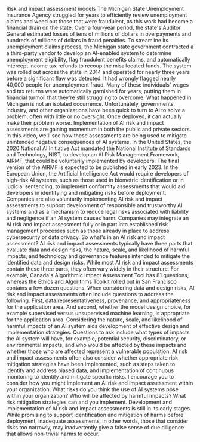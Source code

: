 Risk and impact assessment models
The Michigan State Unemployment Insurance Agency struggled for years to efficiently review unemployment claims and weed out those that were fraudulent, as this work had become a financial drain on the state. Over a four-year period, the state's Auditor General estimated losses of tens of millions of dollars in overpayments and hundreds of millions of dollars in fraud penalties. To streamline its unemployment claims process, the Michigan state government contracted a a third-party vendor to develop an AI-enabled system to determine unemployment eligibility, flag fraudulent benefits claims, and automatically intercept income tax refunds to recoup the misallocated funds. The system was rolled out across the state in 2014 and operated for nearly three years before a significant flaw was detected. It had wrongly flagged nearly 40,000 people for unemployment fraud. Many of these individuals' wages and tax returns were automatically garnished for years, putting them in financial turmoil that they're still struggling to overcome. What happened in Michigan is not an isolated occurrence. Unfortunately, governments, industry, and other organizations have been quick to turn to AI to solve a problem, often with little or no oversight. Once deployed, it can actually make their problem worse. Implementation of AI risk and impact assessments are gaining momentum in both the public and private sectors. In this video, we'll see how these assessments are being used to mitigate unintended negative consequences of AI systems. In the United States, the 2020 National AI Initiative Act mandated the National Institute of Standards and Technology, NIST, to develop an AI Risk Management Framework, AIRMF, that could be voluntarily implemented by developers. The final version of the AIRMF is expected to be published in early 2023. In the European Union, the Artificial Intelligence Act would require developers of high-risk AI systems, such as those used in biometric identification or in judicial sentencing, to implement conformity assessments that would aid developers in identifying and mitigating risks before deployment. Companies are also voluntarily implementing AI risk and impact assessments to support development of responsible and trustworthy AI systems and as a mechanism to reduce legal risks associated with liability and negligence if an AI system causes harm. Companies may integrate an AI risk and impact assessment fully or in part into established risk management processes such as those already in place to address cybersecurity or data privacy. So what's in an AI risk and impact assessment? AI risk and impact assessments typically have three parts that evaluate data and design risks, the nature, scale, and likelihood of harmful impacts, and technology and governance features intended to mitigate the identified data and design risks. While most AI risk and impact assessments contain these three parts, they often vary widely in their structure. For example, Canada's Algorithmic Impact Assessment Tool has 81 questions, whereas the Ethics and Algorithms Toolkit rolled out in San Francisco contains a few dozen questions. When considering data and design risks, AI risk and impact assessments often include questions to address the following. First, data representativeness, provenance, and appropriateness for the application area. And second, whether the model design choice, for example supervised versus unsupervised machine learning, is appropriate for the application area. Considering the nature, scale, and likelihood of harmful impacts of an AI system aids development of effective design and implementation strategies. Questions to ask include what types of impacts the AI system will have, for example, potential security, discriminatory, or environmental impacts, and who would be affected by these impacts and whether those who are affected represent a vulnerable population. AI risk and impact assessments often also consider whether appropriate risk mitigation strategies have been implemented, such as steps taken to identify and address biased data, and implementation of continuous monitoring to identify and mitigate specific risks. I encourage you to consider how you might implement an AI risk and impact assessment within your organization. What risks do you think the use of AI systems pose within your organization? Who will be affected by harmful impacts? What risk mitigation strategies can and you implement. Development and implementation of AI risk and impact assessments is still in its early stages. While promising to support identification and mitigation of harms before deployment, inadequate assessments, in other words, those that consider risks too narrowly, may inadvertently give a false sense of due diligence that allows non-trivial harms to occur.
